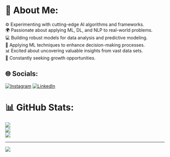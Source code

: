 # 💫 About Me:
⚙️ Experimenting with cutting-edge AI algorithms and frameworks.<br>🌍 Passionate about applying ML, DL, and NLP to real-world problems.<br>💻 Building robust models for data analysis and predictive modeling.<br>🎯 Applying ML techniques to enhance decision-making processes.<br>📊 Excited about uncovering valuable insights from vast data sets.<br>🚀 Constantly seeking growth opportunities.


## 🌐 Socials:
[![Instagram](https://img.shields.io/badge/Instagram-%23E4405F.svg?logo=Instagram&logoColor=white)](https://instagram.com/sainitishmitta04) [![LinkedIn](https://img.shields.io/badge/LinkedIn-%230077B5.svg?logo=linkedin&logoColor=white)](https://linkedin.com/in/sainitishmitta04) 
# 📊 GitHub Stats:
![](https://github-readme-stats.vercel.app/api?username=sainitishmitta04&theme=radical&hide_border=false&include_all_commits=true&count_private=true)<br/>
![](https://github-readme-streak-stats.herokuapp.com/?user=sainitishmitta04&theme=radical&hide_border=false)<br/>
![](https://github-readme-stats.vercel.app/api/top-langs/?username=sainitishmitta04&theme=radical&hide_border=false&include_all_commits=true&count_private=true&layout=compact)

---
[![](https://visitcount.itsvg.in/api?id=sainitishmitta04&icon=0&color=0)](https://visitcount.itsvg.in)

